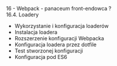 16 - Webpack - panaceum front-endowca ?<br>
16.4. Loadery<br>
- Wykorzystanie i konfiguracja loaderów<br>
- Instalacja loadera<br>
- Rozszerzenie konfiguracji Webpacka<br>
- Konfiguracja loadera przez dotfile<br>
- Test stworzonej konfiguracji<br>
- Konfiguracja pod ES6